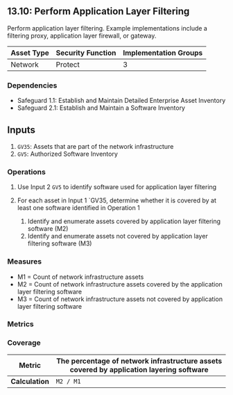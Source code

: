 ## 13.10: Perform Application Layer Filtering

Perform application layer filtering. Example implementations include a
filtering proxy, application layer firewall, or gateway.

| Asset Type   | Security Function   | Implementation Groups |
| ------------ | ------------------- | --------------------- |
| Network      | Protect             | 3                     |

### Dependencies

-   Safeguard 1.1: Establish and Maintain Detailed Enterprise Asset
    Inventory
-   Safeguard 2.1: Establish and Maintain a Software Inventory

## Inputs

1.  `GV35`: Assets that are part of the network infrastructure
2.  `GV5`: Authorized Software Inventory

### Operations

1.  Use Input 2 `GV5` to identify software used for application layer filtering

2.  For each asset in Input 1 `GV35, determine whether it is covered by at least one software identified in Operation 1

    1.  Identify and enumerate assets covered by application layer filtering software (M2)
    2.  Identify and enumerate assets not covered by application layer filtering software (M3)

### Measures

-   M1 = Count of network infrastructure assets
-   M2 = Count of network infrastructure assets covered by the application
    layer filtering software
-   M3 = Count of network infrastructure assets not covered by
    application layer filtering software

### Metrics

### Coverage

| **Metric**      | The percentage of network infrastructure assets covered by application layering software |
|-----------------|-------------------------------------------------------------------------------------------|
| **Calculation** | `M2 / M1`                                                                                 |
